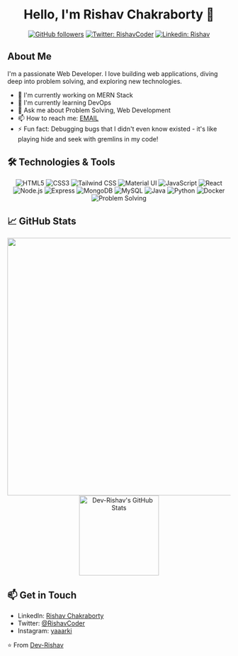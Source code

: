 
<div align="center">
  
# Hello, I'm Rishav Chakraborty 👋

[![GitHub followers](https://img.shields.io/github/followers/yourusername?label=Follow&style=social)](https://github.com/Dev-Rishav)
[![Twitter: RishavCoder](https://img.shields.io/twitter/follow/Rishav?style=social)](https://www.instagram.com/yaaarki/)
[![Linkedin: Rishav](https://img.shields.io/badge/-Rishav-blue?style=flat-square&logo=Linkedin&logoColor=white&link=https://www.linkedin.com/in/rishav-chakraborty-56a76612a//)](https://www.linkedin.com/in/rishav-chakraborty-56a76612a//)

</div>

## About Me

I'm a passionate Web Developer. I love building web applications, diving deep into problem solving, and exploring new technologies.

- 🔭 I'm currently working on MERN Stack
- 🌱 I'm currently learning DevOps
- 💬 Ask me about Problem Solving, Web Development
- 📫 How to reach me: [EMAIL](rishavchakraborty94@gmail.com)
- ⚡ Fun fact: Debugging bugs that I didn't even know existed - it's like playing hide and seek with gremlins in my code!

## 🛠️ Technologies & Tools

<div align="center">

![HTML5](https://img.shields.io/badge/-HTML5-E34F26?style=flat-square&logo=html5&logoColor=white)
![CSS3](https://img.shields.io/badge/-CSS3-1572B6?style=flat-square&logo=css3)
![Tailwind CSS](https://img.shields.io/badge/-Tailwind_CSS-38B2AC?style=flat-square&logo=tailwind-css&logoColor=white)
![Material UI](https://img.shields.io/badge/-Material_UI-0081CB?style=flat-square&logo=material-ui&logoColor=white)
![JavaScript](https://img.shields.io/badge/-JavaScript-F7DF1E?style=flat-square&logo=javascript&logoColor=black)
![React](https://img.shields.io/badge/-React-61DAFB?style=flat-square&logo=react&logoColor=black)
![Node.js](https://img.shields.io/badge/-Node.js-339933?style=flat-square&logo=node.js&logoColor=white)
![Express](https://img.shields.io/badge/-Express-000000?style=flat-square&logo=express&logoColor=white)
![MongoDB](https://img.shields.io/badge/-MongoDB-47A248?style=flat-square&logo=mongodb&logoColor=white)
![MySQL](https://img.shields.io/badge/-MySQL-4479A1?style=flat-square&logo=mysql&logoColor=white)
![Java](https://img.shields.io/badge/-Java-007396?style=flat-square&logo=java&logoColor=white)
![Python](https://img.shields.io/badge/-Python-3776AB?style=flat-square&logo=python&logoColor=white)
![Docker](https://img.shields.io/badge/-Docker-2496ED?style=flat-square&logo=docker&logoColor=white)
![Problem Solving](https://img.shields.io/badge/-Problem_Solving-FFA116?style=flat-square&logo=leetcode&logoColor=white)

</div>

## 📈 GitHub Stats

<div align="center">
  <a href="https://github.com/Dev-Rishav">
    <img height="580em" src="https://github-readme-stats.vercel.app/api/top-langs/?username=Dev-Rishav&hide=java,html,tex&title_color=ffffff&text_color=c9cacc&icon_color=2bbc8a&bg_color=1d1f21&langs_count=10" />
    <img height="180em" src="https://github-readme-stats.vercel.app/api?username=Dev-Rishav&show_icons=true&line_height=27&count_private=true&title_color=ffffff&text_color=c9cacc&icon_color=2bbc8a&bg_color=1d1f21" alt="Dev-Rishav's GitHub Stats" />
  </a>
</div>

## 📫 Get in Touch

- LinkedIn: [Rishav Chakraborty](https://www.linkedin.com/in/rishav-chakraborty-56a76612a/)
- Twitter: [@RishavCoder](https://x.com/RishavCoder)
- Instagram: [yaaarki](https://www.instagram.com/yaaarki/)

⭐️ From [Dev-Rishav](https://github.com/Dev-Rishav)
